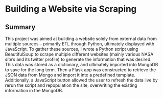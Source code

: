 # Building a Website via Scraping

## Summary

This project was aimed at building a website solely from external data from multiple sources – primarily ETL through Python, ultimately displayed with JavaScript.
To gather these sources, I wrote a Python script using BeautifulSoup to scrape multiple different websites (mainly various NASA site’s and its twitter profile) to generate the information that was desired. This data was stored as a dictionary, and ultimately imported into MongoDB to save for the long term.
Then a Flask app was constructed to retrieve the JSON data from Mongo and import it into a predefined template. Additionally, a JavaScript button allowed the user to refresh the data live by rerun the script and repopulation the site, overwriting the existing information in the MongoDB.
  